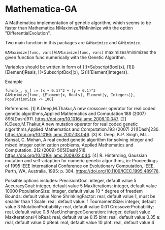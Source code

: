# Mathematica-GA
A Mathematica implementation of genetic algorithm, which seems to be faster than Mathematica NMaximize/NMinimize with the option "DifferentialEvolution".

Two main function in this packages are `GAMaximize` and `GAMinimize`.

`GAMaximize[func, vars]`/`GAMinimize[func, vars]`  maximizes/minimizes the given function func numerically with the Genetic Algorithm. 

Variables should be written in form of {\!\(\*SubscriptBox[\(x\), \(1\)]\)\[Element]Reals, \!\(\*SubscriptBox[\(x\), \(2\)]\)\[Element]Integers}. 

Example
```
func[x_, y_] := (x + 0.1)^2 + (y + 0.1)^2
GAMinimize[func, {Element[x, Reals], Element[y, Integers]}, PopulationSize -> 100]
```

References: 
[1] K.Deep,M.Thakur,A new crossover operator for real coded genetic algorithms,Applied Mathematics and Computation.188 (2007) 895\[Dash]911. https://doi.org/10.1016/j.amc.2006.10.047.
[2] K.Deep,M.Thakur,A new mutation operator for real coded genetic algorithms,Applied Mathematics and Computation.193 (2007) 211\[Dash]230. https://doi.org/10.1016/j.amc.2007.03.046.
[3] K. Deep, K.P. Singh, M.L. Kansal, C. Mohan, A real coded genetic algorithm for solving integer and mixed integer optimization problems, Applied Mathematics and Computation. 212 (2009) 505\[Dash]518. https://doi.org/10.1016/j.amc.2009.02.044.
[4] R. Hinterding, Gaussian mutation and self-adaption for numeric genetic algorithms, in: Proceedings of 1995 IEEE International Conference on Evolutionary Computation, IEEE, Perth, WA, Australia, 1995: p. 384. https://doi.org/10.1109/ICEC.1995.489178.

Possible options includes:
PrecisionGoal: integer, default value 5
AccuracyGoal: integer, default value 5
MaxIterations: integer, default value 10000
PopulationSize: integer, default value 10 * degree of freedem
Bounds: default value None
ShrinkingFactor: real, default value 1, must be smaller than 1
Scale: real, default value: 1
TournamentSize: integer, default value 3
MutationProbability: real, default value 0.01
CrossoverProbability: real, default value 0.8
MaxUnchangedGeneration: integer, default value MaxIterations/4
bReal: real, default value 0.15
bInt: real, default value 0.35
a: real, default value 0
pReal: real, default value 10
pInt: real, default value 4
